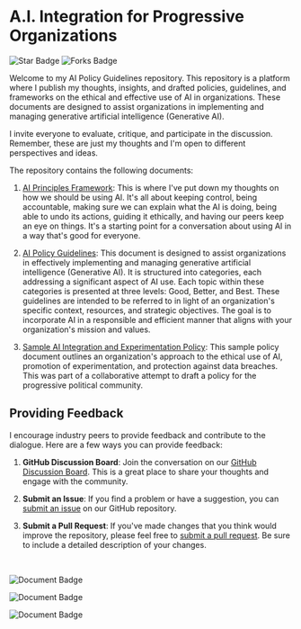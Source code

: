 # A.I. Integration for Progressive Organizations
![Star Badge](https://img.shields.io/github/stars/ryanmio/Sample-AI-Policy?style=social) ![Forks Badge](https://img.shields.io/github/forks/ryanmio/Sample-AI-Policy?style=social)

Welcome to my AI Policy Guidelines repository. This repository is a platform where I publish my thoughts, insights, and drafted policies, guidelines, and frameworks on the ethical and effective use of AI in organizations. These documents are designed to assist organizations in implementing and managing generative artificial intelligence (Generative AI). 

I invite everyone to evaluate, critique, and participate in the discussion. Remember, these are just my thoughts and I'm open to different perspectives and ideas. 

The repository contains the following documents:

1. [AI Principles Framework](./Draft%20Principles.md): 
This is where I've put down my thoughts on how we should be using AI. It's all about keeping control, being accountable, making sure we can explain what the AI is doing, being able to undo its actions, guiding it ethically, and having our peers keep an eye on things. It's a starting point for a conversation about using AI in a way that's good for everyone.

2. [AI Policy Guidelines](./Guidelines.md): This document is designed to assist organizations in effectively implementing and managing generative artificial intelligence (Generative AI). It is structured into categories, each addressing a significant aspect of AI use. Each topic within these categories is presented at three levels: Good, Better, and Best. These guidelines are intended to be referred to in light of an organization's specific context, resources, and strategic objectives. The goal is to incorporate AI in a responsible and efficient manner that aligns with your organization's mission and values.

3. [Sample AI Integration and Experimentation Policy](./sample-agency-ai-policy-long.md):  This sample policy document outlines an organization's approach to the ethical use of AI, promotion of experimentation, and protection against data breaches. This was part of a collaborative attempt to draft a policy for the progressive political community.

## Providing Feedback

I encourage industry peers to provide feedback and contribute to the dialogue. Here are a few ways you can provide feedback:

1. **GitHub Discussion Board**: Join the conversation on our [GitHub Discussion Board](https://github.com/ryanmio/Sample-AI-Policy/discussions). This is a great place to share your thoughts and engage with the community.

2. **Submit an Issue**: If you find a problem or have a suggestion, you can [submit an issue](https://github.com/ryanmio/Sample-AI-Policy/issues/new) on our GitHub repository.

3. **Submit a Pull Request**: If you've made changes that you think would improve the repository, please feel free to [submit a pull request](https://github.com/ryanmio/Sample-AI-Policy/pulls). Be sure to include a detailed description of your changes.

<br>

![Document Badge](https://img.shields.io/badge/Document-AI%20Ethical%20Framework-blue) 

![Document Badge](https://img.shields.io/badge/Document-AI%20Policy%20Guidelines-blue)

![Document Badge](https://img.shields.io/badge/Document-Sample%20AI%20Policy-blue)